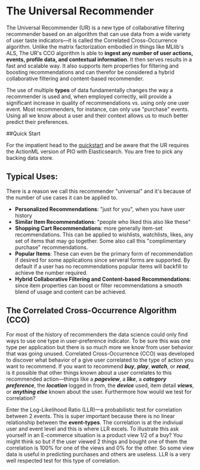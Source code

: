 # The Universal Recommender

The Universal Recommender (UR) is a new type of collaborative filtering recommender based on an algorithm that can use data from a wide variety of user taste indicators&mdash;it is called the Correlated Cross-Occurrence algorithm. Unlike the matrix factorization embodied in things like MLlib's ALS, The UR's CCO algorithm is able to **ingest any number of user actions, events, profile data, and contextual information**. It then serves results in a fast and scalable way. It also supports item properties for filtering and boosting recommendations and can therefor be considered a hybrid collaborative filtering and content-based recommender. 

The use of multiple **types** of data fundamentally changes the way a recommender is used and, when employed correctly, will provide a significant increase in quality of recommendations vs. using only one user event. Most recommenders, for instance, can only use "purchase" events. Using all we know about a user and their context allows us to much better predict their preferences.

##Quick Start

For the impatient head to the [quickstart](/docs/ur_quickstart) and be aware that the UR requires the ActionML version of PIO with Elasticsearch. You are free to pick any backing data store.

## Typical Uses:

There is a reason we call this recommender "universal" and it's because of the number of use cases it can be applied to.

* **Personalized Recommendations**: "just for you", when you have user history
* **Similar Item Recommendations**: "people who liked this also like these"
* **Shopping Cart Recommendations**:  more generally item-set recommendations. This can be applied to wishlists, watchlists, likes, any set of items that may go together. Some also call this "complimentary purchase" recommendations.
* **Popular Items**: These can even be the primary form of recommendation if desired for some applications since serveral forms are supported. By default if a user has no recommendations popular items will backfill to achieve the number required.
* **Hybrid Collaborative Filtering and Content-based Recommendations**: since item properties can boost or filter recommendations a smooth blend of usage and content can be achieved. 

## The Correlated Cross-Occurrence Algorithm (CCO)

For most of the history of recommenders the data science could only find ways to use one type in user-preference indicator. To be sure this was one type per application but there is so much more we know from user behavior that was going unused. Correlated Cross-Occurrence (CCO) was developed to discover what behavior of a give user correlated to the type of action you want to recommend. If you want to recommend ***buy***, ***play***, ***watch***, or ***read***, is it possible that other things known about a user correlates to this recommended action&mdash;things like a ***pageview***, a ***like***, a ***category preference***, the ***location*** logged in from, the ***device*** used, item detail ***views***, or ***anything else*** known about the user. Furthermore how would we test for correlation?

Enter the Log-Likelihood Ratio (LLR)&mdash;a probabilistic test for correlation between 2 events. This is super important because there is no linear relationship between the **event-types**. The correlation is at the indiviual user and event level and this is where LLR excels. To illustrate this ask yourself in an E-commerce situation is a product view 1/2 of a buy? You might think so but if the user viewed 2 things and bought one of them the correlation is 100% for one of the views and 0% for the other. So some view data is useful in predicting purchases and others are useless. LLR is a very well respected test for this type of correlation. 
